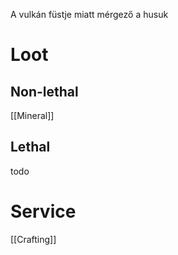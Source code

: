 A vulkán füstje miatt mérgező a husuk

# Loot
## Non-lethal
[[Mineral]]
## Lethal
todo

# Service
[[Crafting]]